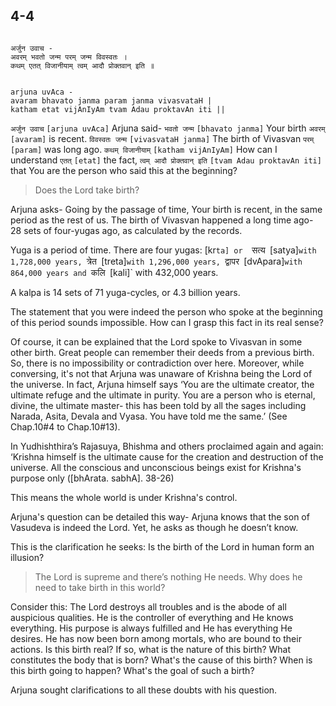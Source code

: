## 4-4


```shloka-sa

अर्जुन उवाच -
अवरम् भवतो जन्म परम् जन्म विवस्वतः ।
कथम् एतत् विजानीयाम् त्वम् आदौ प्रोक्तवान् इति ॥

```
```shloka-sa-hk

arjuna uvAca -
avaram bhavato janma param janma vivasvataH |
katham etat vijAnIyAm tvam Adau proktavAn iti ||

```
`अर्जुन उवाच` `[arjuna uvAca]` Arjuna said- `भवतो जन्म` `[bhavato janma]` Your birth `अवरम्` `[avaram]` is recent. `विवस्वतः जन्म` `[vivasvataH janma]` The birth of Vivasvan `परम्` `[param]` was long ago. `कथम् विजानीयाम्` `[katham vijAnIyAm]` How can I understand `एतत्` `[etat]` the fact, `त्वम् आदौ प्रोक्तवान् इति` `[tvam Adau proktavAn iti]` that You are the person who said this at the beginning?


<a name='applopener_73'></a>
> Does the Lord take birth?



Arjuna asks- Going by the passage of time, Your birth is recent, in the same period as the rest of us. The birth of Vivasvan happened a long time ago- 28 sets of four-yugas ago, as calculated by the records. 

<a name='yugas'></a>
Yuga is a period of time. There are four yugas: [kr`ta] or 
`सत्य` `[satya]`
 with 1,728,000 years, 
`त्रेत` `[treta]`
 with 1,296,000 years, 
`द्वापर` `[dvApara]`
 with 864,000 years and 
`कलि` `[kali]`
 with 432,000 years.

<a name='kalpa_definition'></a>
A kalpa is 14 sets of 71 yuga-cycles, or 4.3 billion years.

The statement that you were indeed the person who spoke at the beginning of this period sounds impossible. How can I grasp this fact in its real sense?

Of course, it can be explained that the Lord spoke to Vivasvan in some other birth. Great people can remember their deeds from a previous birth. So, there is no impossibility or contradiction over here. Moreover, while conversing, it's not that Arjuna was unaware of Krishna being the Lord of the universe. In fact, Arjuna himself says ‘You are the ultimate creator, the ultimate refuge and the ultimate in purity. You are a person who is eternal, divine, the ultimate master- this has been told by all the sages including Narada, Asita, Devala and Vyasa. You have told me the same.’ (See Chap.10#4 to Chap.10#13).

In Yudhishthira’s Rajasuya, Bhishma and others proclaimed again and again: ‘Krishna himself is the ultimate cause for the creation and destruction of the universe. All the conscious and unconscious beings exist for Krishna's purpose only ([bhArata. sabhA]. 38-26)

This means the whole world is under Krishna's control.

Arjuna's question can be detailed this way- Arjuna knows that the son of Vasudeva is indeed the Lord. Yet, he asks as though he doesn’t know. 

This is the clarification he seeks: Is the birth of the Lord in human form an illusion? 



<a name='applnote_74'></a>
> The Lord is supreme and there’s nothing He needs. Why does he need to take birth in this world?



Consider this: The Lord destroys all troubles and is the abode of all auspicious qualities. He is the controller of everything and He knows everything. His purpose is always fulfilled and He has everything He desires. He has now been born among mortals, who are bound to their actions. Is this birth real? If so, what is the nature of this birth? What constitutes the body that is born? What's the cause of this birth? When is this birth going to happen? What's the goal of such a birth?

Arjuna sought clarifications to all these doubts with his question.


